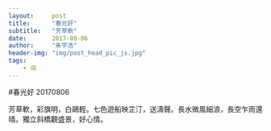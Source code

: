 ```yaml
---
layout:     post
title:      "春光好"
subtitle:   "芳草軟"
date:       2017-08-06
author:     "朱宇浩"
header-img: "img/post_head_pic_js.jpg"
tags:
    - 词
---
```



#春光好
20170806

芳草軟，彩旗明，白鷗輕。七色遊船映芷汀，送濤聲。長水微風細浪，長空乍雨還晴。獨立斜橋觀盛景，好心情。


